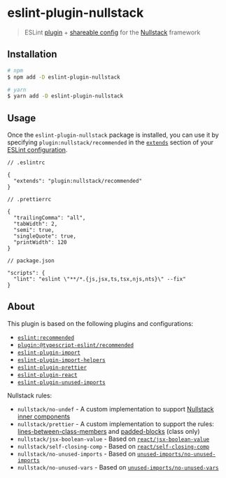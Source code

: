 # eslint-plugin-nullstack

> ESLint [plugin](https://eslint.org/docs/latest/developer-guide/working-with-plugins) + [shareable config](https://eslint.org/docs/latest/developer-guide/shareable-configs) for the [Nullstack](https://nullstack.app) framework

## Installation

```sh
# npm
$ npm add -D eslint-plugin-nullstack

# yarn
$ yarn add -D eslint-plugin-nullstack
```

## Usage

Once the `eslint-plugin-nullstack` package is installed, you can use it by specifying `plugin:nullstack/recommended` in the [`extends`](https://eslint.org/docs/latest/user-guide/configuring/configuration-files#extending-configuration-files) section of your [ESLint configuration](http://eslint.org/docs/user-guide/configuring).

```jsonc
// .eslintrc

{
  "extends": "plugin:nullstack/recommended"
}
```

```jsonc
// .prettierrc

{
  "trailingComma": "all",
  "tabWidth": 2,
  "semi": true,
  "singleQuote": true,
  "printWidth": 120
}
```

```jsonc
// package.json

"scripts": {
  "lint": "eslint \"**/*.{js,jsx,ts,tsx,njs,nts}\" --fix"
}
```

## About

This plugin is based on the following plugins and configurations:

- [`eslint:recommended`](http://eslint.org/docs/rules)
- [`plugin:@typescript-eslint/recommended`](https://typescript-eslint.io/docs)
- [`eslint-plugin-import`](https://github.com/import-js/eslint-plugin-import)
- [`eslint-plugin-import-helpers`](https://github.com/Tibfib/eslint-plugin-import-helpers)
- [`eslint-plugin-prettier`](https://github.com/prettier/eslint-plugin-prettier)
- [`eslint-plugin-react`](https://github.com/jsx-eslint/eslint-plugin-react)
- [`eslint-plugin-unused-imports`](https://github.com/sweepline/eslint-plugin-unused-imports)

Nullstack rules:

- `nullstack/no-undef` - A custom implementation to support [Nullstack inner components](https://nullstack.app/stateful-components#inner-components)
- `nullstack/prettier` - A custom implementation to support the rules: [lines-between-class-members](https://eslint.org/docs/latest/rules/lines-between-class-members) and [padded-blocks](https://eslint.org/docs/latest/rules/padded-blocks) (class only)
- `nullstack/jsx-boolean-value` - Based on [`react/jsx-boolean-value`](https://github.com/jsx-eslint/eslint-plugin-react/blob/master/docs/rules/jsx-boolean-value.md)
- `nullstack/self-closing-comp` - Based on [`react/self-closing-comp`](https://github.com/jsx-eslint/eslint-plugin-react/blob/master/docs/rules/self-closing-comp.md)
- `nullstack/no-unused-imports` - Based on [`unused-imports/no-unused-imports`](https://github.com/sweepline/eslint-plugin-unused-imports)
- `nullstack/no-unused-vars` - Based on [`unused-imports/no-unused-vars`](https://github.com/sweepline/eslint-plugin-unused-imports)
